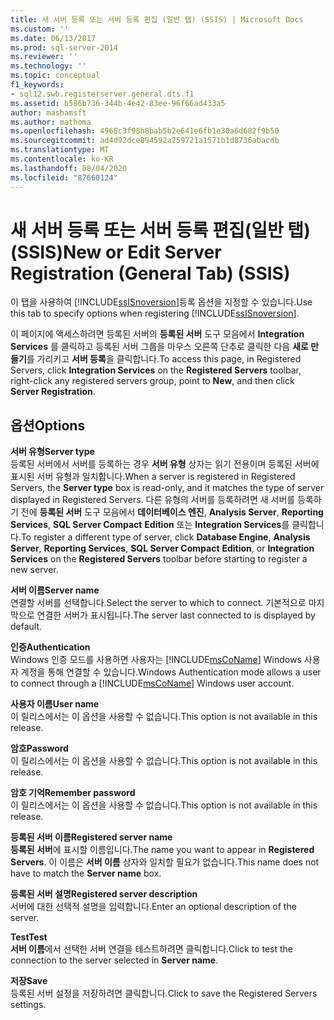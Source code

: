 ```yaml
---
title: 새 서버 등록 또는 서버 등록 편집 (일반 탭) (SSIS) | Microsoft Docs
ms.custom: ''
ms.date: 06/13/2017
ms.prod: sql-server-2014
ms.reviewer: ''
ms.technology: ''
ms.topic: conceptual
f1_keywords:
- sql12.swb.registerserver.general.dts.f1
ms.assetid: b586b736-344b-4e42-83ee-96f66ad433a5
author: mashamsft
ms.author: mathoma
ms.openlocfilehash: 4968c3f98b8bab5b2e641e6fb1e30a6d682f9b50
ms.sourcegitcommit: ad4d92dce894592a259721a1571b1d8736abacdb
ms.translationtype: MT
ms.contentlocale: ko-KR
ms.lasthandoff: 08/04/2020
ms.locfileid: "87660124"
---
```

# <a name="new-or-edit-server-registration-general-tab-ssis"></a><span data-ttu-id="2a607-102">새 서버 등록 또는 서버 등록 편집(일반 탭)(SSIS)</span><span class="sxs-lookup"><span data-stu-id="2a607-102">New or Edit Server Registration (General Tab) (SSIS)</span></span>
  <span data-ttu-id="2a607-103">이 탭을 사용하여 [!INCLUDE[ssISnoversion](../includes/ssisnoversion-md.md)]등록 옵션을 지정할 수 있습니다.</span><span class="sxs-lookup"><span data-stu-id="2a607-103">Use this tab to specify options when registering [!INCLUDE[ssISnoversion](../includes/ssisnoversion-md.md)].</span></span>  
  
 <span data-ttu-id="2a607-104">이 페이지에 액세스하려면 등록된 서버의 **등록된 서버** 도구 모음에서 **Integration Services** 를 클릭하고 등록된 서버 그룹을 마우스 오른쪽 단추로 클릭한 다음 **새로 만들기**를 가리키고 **서버 등록**을 클릭합니다.</span><span class="sxs-lookup"><span data-stu-id="2a607-104">To access this page, in Registered Servers, click **Integration Services** on the **Registered Servers** toolbar, right-click any registered servers group, point to **New**, and then click **Server Registration**.</span></span>  
  
## <a name="options"></a><span data-ttu-id="2a607-105">옵션</span><span class="sxs-lookup"><span data-stu-id="2a607-105">Options</span></span>  
 <span data-ttu-id="2a607-106">**서버 유형**</span><span class="sxs-lookup"><span data-stu-id="2a607-106">**Server type**</span></span>  
 <span data-ttu-id="2a607-107">등록된 서버에서 서버를 등록하는 경우 **서버 유형** 상자는 읽기 전용이며 등록된 서버에 표시된 서버 유형과 일치합니다.</span><span class="sxs-lookup"><span data-stu-id="2a607-107">When a server is registered in Registered Servers, the **Server type** box is read-only, and it matches the type of server displayed in Registered Servers.</span></span> <span data-ttu-id="2a607-108">다른 유형의 서버를 등록하려면 새 서버를 등록하기 전에 **등록된 서버** 도구 모음에서 **데이터베이스 엔진**, **Analysis Server**, **Reporting Services**, **SQL Server Compact** **Edition** 또는 **Integration Services**를 클릭합니다.</span><span class="sxs-lookup"><span data-stu-id="2a607-108">To register a different type of server, click **Database Engine**, **Analysis Server**, **Reporting Services**, **SQL Server Compact** **Edition**, or **Integration Services** on the **Registered Servers** toolbar before starting to register a new server.</span></span>  
  
 <span data-ttu-id="2a607-109">**서버 이름**</span><span class="sxs-lookup"><span data-stu-id="2a607-109">**Server name**</span></span>  
 <span data-ttu-id="2a607-110">연결할 서버를 선택합니다.</span><span class="sxs-lookup"><span data-stu-id="2a607-110">Select the server to which to connect.</span></span> <span data-ttu-id="2a607-111">기본적으로 마지막으로 연결한 서버가 표시됩니다.</span><span class="sxs-lookup"><span data-stu-id="2a607-111">The server last connected to is displayed by default.</span></span>  
  
 <span data-ttu-id="2a607-112">**인증**</span><span class="sxs-lookup"><span data-stu-id="2a607-112">**Authentication**</span></span>  
 <span data-ttu-id="2a607-113">Windows 인증 모드를 사용하면 사용자는 [!INCLUDE[msCoName](../includes/msconame-md.md)] Windows 사용자 계정을 통해 연결할 수 있습니다.</span><span class="sxs-lookup"><span data-stu-id="2a607-113">Windows Authentication mode allows a user to connect through a [!INCLUDE[msCoName](../includes/msconame-md.md)] Windows user account.</span></span>  
  
 <span data-ttu-id="2a607-114">**사용자 이름**</span><span class="sxs-lookup"><span data-stu-id="2a607-114">**User name**</span></span>  
 <span data-ttu-id="2a607-115">이 릴리스에서는 이 옵션을 사용할 수 없습니다.</span><span class="sxs-lookup"><span data-stu-id="2a607-115">This option is not available in this release.</span></span>  
  
 <span data-ttu-id="2a607-116">**암호**</span><span class="sxs-lookup"><span data-stu-id="2a607-116">**Password**</span></span>  
 <span data-ttu-id="2a607-117">이 릴리스에서는 이 옵션을 사용할 수 없습니다.</span><span class="sxs-lookup"><span data-stu-id="2a607-117">This option is not available in this release.</span></span>  
  
 <span data-ttu-id="2a607-118">**암호 기억**</span><span class="sxs-lookup"><span data-stu-id="2a607-118">**Remember password**</span></span>  
 <span data-ttu-id="2a607-119">이 릴리스에서는 이 옵션을 사용할 수 없습니다.</span><span class="sxs-lookup"><span data-stu-id="2a607-119">This option is not available in this release.</span></span>  
  
 <span data-ttu-id="2a607-120">**등록된 서버 이름**</span><span class="sxs-lookup"><span data-stu-id="2a607-120">**Registered server name**</span></span>  
 <span data-ttu-id="2a607-121">**등록된 서버**에 표시할 이름입니다.</span><span class="sxs-lookup"><span data-stu-id="2a607-121">The name you want to appear in **Registered Servers**.</span></span> <span data-ttu-id="2a607-122">이 이름은 **서버 이름** 상자와 일치할 필요가 없습니다.</span><span class="sxs-lookup"><span data-stu-id="2a607-122">This name does not have to match the **Server name** box.</span></span>  
  
 <span data-ttu-id="2a607-123">**등록된 서버 설명**</span><span class="sxs-lookup"><span data-stu-id="2a607-123">**Registered server description**</span></span>  
 <span data-ttu-id="2a607-124">서버에 대한 선택적 설명을 입력합니다.</span><span class="sxs-lookup"><span data-stu-id="2a607-124">Enter an optional description of the server.</span></span>  
  
 <span data-ttu-id="2a607-125">**Test**</span><span class="sxs-lookup"><span data-stu-id="2a607-125">**Test**</span></span>  
 <span data-ttu-id="2a607-126">**서버 이름**에서 선택한 서버 연결을 테스트하려면 클릭합니다.</span><span class="sxs-lookup"><span data-stu-id="2a607-126">Click to test the connection to the server selected in **Server name**.</span></span>  
  
 <span data-ttu-id="2a607-127">**저장**</span><span class="sxs-lookup"><span data-stu-id="2a607-127">**Save**</span></span>  
 <span data-ttu-id="2a607-128">등록된 서버 설정을 저장하려면 클릭합니다.</span><span class="sxs-lookup"><span data-stu-id="2a607-128">Click to save the Registered Servers settings.</span></span>  
  
  
